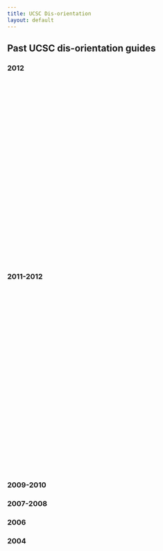 ```yaml
---
title: UCSC Dis-orientation
layout: default
---
```


## Past UCSC dis-orientation guides

### 2012

<div data-configid="10878702/6782993" style="width: 650px; height: 421px; margin:0 auto;" class="issuuembed"></div><script type="text/javascript" src="//e.issuu.com/embed.js" async="true"></script>

### 2011-2012

<div data-configid="10878702/7247301" style="width: 650px; height: 421px; margin:0 auto;" class="issuuembed"></div><script type="text/javascript" src="//e.issuu.com/embed.js" async="true"></script>

### 2009-2010

### 2007-2008

### 2006

### 2004